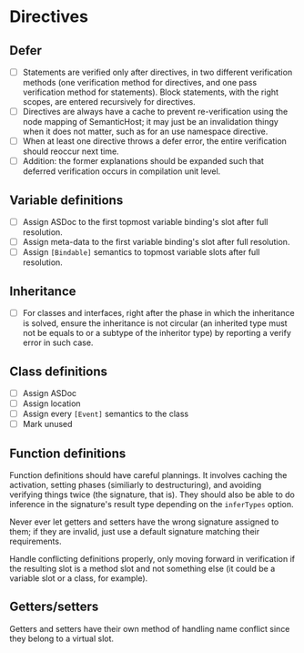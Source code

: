 # Directives

## Defer

* [ ] Statements are verified only after directives, in two different verification methods (one verification method for directives, and one pass verification method for statements). Block statements, with the right scopes, are entered recursively for directives.
* [ ] Directives are always have a cache to prevent re-verification using the node mapping of SemanticHost; it may just be an invalidation thingy when it does not matter, such as for an use namespace directive.
* [ ] When at least one directive throws a defer error, the entire verification should reoccur next time.
* [ ] Addition: the former explanations should be expanded such that deferred verification occurs in compilation unit level.

## Variable definitions

* [ ] Assign ASDoc to the first topmost variable binding's slot after full resolution.
* [ ] Assign meta-data to the first variable binding's slot after full resolution.
* [ ] Assign `[Bindable]` semantics to topmost variable slots after full resolution.

## Inheritance

* [ ] For classes and interfaces, right after the phase in which the inheritance is solved, ensure the inheritance is not circular (an inherited type must not be equals to or a subtype of the inheritor type) by reporting a verify error in such case.

## Class definitions

* [ ] Assign ASDoc
* [ ] Assign location
* [ ] Assign every `[Event]` semantics to the class
* [ ] Mark unused

## Function definitions

Function definitions should have careful plannings. It involves caching the activation, setting phases (similiarly to destructuring), and avoiding verifying things twice (the signature, that is). They should also be able to do inference in the signature's result type depending on the `inferTypes` option.

Never ever let getters and setters have the wrong signature assigned to them; if they are invalid, just use a default signature matching their requirements.

Handle conflicting definitions properly, only moving forward in verification if the resulting slot is a method slot and not something else (it could be a variable slot or a class, for example).

## Getters/setters

Getters and setters have their own method of handling name conflict since they belong to a virtual slot.